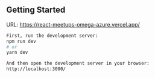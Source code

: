 ## Getting Started

URL: https://react-meetups-omega-azure.vercel.app/

```bash
First, run the development server:
npm run dev
# or
yarn dev

And then open the development server in your browser:
http://localhost:3000/
```
